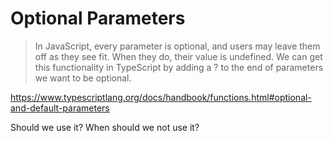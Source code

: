 # Optional Parameters

> In JavaScript, every parameter is optional, and users may leave them off as they see fit. When they do, their value is undefined. We can get this functionality in TypeScript by adding a ? to the end of parameters we want to be optional.

<https://www.typescriptlang.org/docs/handbook/functions.html#optional-and-default-parameters>

Should we use it? When should we not use it?

